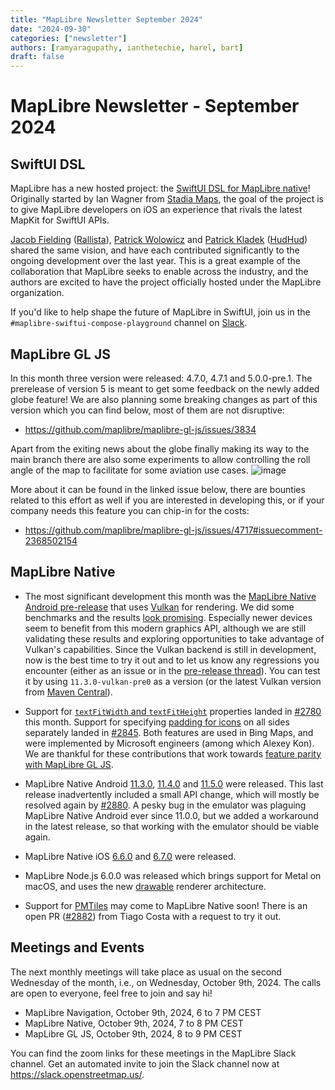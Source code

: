 ```yaml
---
title: "MapLibre Newsletter September 2024"
date: "2024-09-30"
categories: ["newsletter"]
authors: [ramyaragupathy, ianthetechie, harel, bart]
draft: false
---
```


# MapLibre Newsletter - September 2024

## SwiftUI DSL

MapLibre has a new hosted project: the [SwiftUI DSL for MapLibre native](https://github.com/maplibre/swiftui-dsl)! Originally started by Ian Wagner from [Stadia Maps](https://stadiamaps.com/), the goal of the project is to give MapLibre developers on iOS an experience that rivals the latest MapKit for SwiftUI APIs.

[Jacob Fielding](https://github.com/archdoog) ([Rallista](https://rallista.app/)), [Patrick Wolowicz](https://subzero.eu/) and [Patrick Kladek](https://github.com/Patrick-Kladek) ([HudHud](https://hudhud.sa/en)) shared the same vision, and have each contributed significantly to the ongoing development over the last year. This is a great example of the collaboration that MapLibre seeks to enable across the industry, and the authors are excited to have the project officially hosted under the MapLibre organization.

If you'd like to help shape the future of MapLibre in SwiftUI, join us in the `#maplibre-swiftui-compose-playground` channel on [Slack](https://slack.openstreetmap.us/).

## MapLibre GL JS


In this month three version were released: 4.7.0, 4.7.1 and 5.0.0-pre.1.
The prerelease of version 5 is meant to get some feedback on the newly added globe feature!
We are also planning some breaking changes as part of this version which you can find below, most of them are not disruptive:

- https://github.com/maplibre/maplibre-gl-js/issues/3834

Apart from the exiting news about the globe finally making its way to the main branch there are also some experiments to allow controlling the roll angle of the map to facilitate for some aviation use cases.
![image](https://github.com/user-attachments/assets/0a0771e6-11d9-40b4-9c49-409733b420dc)

More about it can be found in the linked issue below, there are bounties related to this effort as well if you are interested in developing this, or if your company needs this feature you can chip-in for the costs:

- https://github.com/maplibre/maplibre-gl-js/issues/4717#issuecomment-2368502154

## MapLibre Native

- The most significant development this month was the [MapLibre Native Android pre-release](https://github.com/maplibre/maplibre-native/releases/tag/android-v11.3.0-vulkan-pre0) that uses [Vulkan](https://www.vulkan.org/) for rendering. We did some benchmarks and the results [look promising](https://github.com/maplibre/maplibre-native/issues/2787#issuecomment-2368938676). Especially newer devices seem to benefit from this modern graphics API, although we are still validating these results and exploring opportunities to take advantage of Vulkan's capabilities. Since the Vulkan backend is still in development, now is the best time to try it out and to let us know any regressions you encounter (either as an issue or in the [pre-release thread](https://github.com/maplibre/maplibre-native/issues/2787)). You can test it by using `11.3.0-vulkan-pre0` as a version (or the latest Vulkan version from [Maven Central](https://central.sonatype.com/artifact/org.maplibre.gl/android-sdk/versions)).

- Support for [`textFitWidth` and `textFitHeight`](https://maplibre.org/maplibre-style-spec/sprite/#text-fit-properties) properties landed in [#2780](https://github.com/maplibre/maplibre-native/pull/2780) this month. Support for specifying [padding for icons](https://maplibre.org/maplibre-style-spec/types/#padding) on all sides separately landed in [#2845](https://github.com/maplibre/maplibre-native/pull/2845). Both features are used in Bing Maps, and were implemented by Microsoft engineers (among which Alexey Kon). We are thankful for these contributions that work towards [feature parity with MapLibre GL JS](https://github.com/maplibre/maplibre-native/issues?q=is%3Aissue+is%3Aopen+label%3Ajs-parity).

- MapLibre Native Android [11.3.0](https://github.com/maplibre/maplibre-native/releases/tag/android-v11.3.0), [11.4.0](https://github.com/maplibre/maplibre-native/releases/tag/android-v11.4.0) and [11.5.0](https://github.com/maplibre/maplibre-native/releases/tag/android-v11.5.0) were released. This last release inadvertently included a small API change, which will mostly be resolved again by [#2880](https://github.com/maplibre/maplibre-native/pull/2880#pullrequestreview-2336900203). A pesky bug in the emulator was plaguing MapLibre Native Android ever since 11.0.0, but we added a workaround in the latest release, so that working with the emulator should be viable again.

- MapLibre Native iOS [6.6.0](https://github.com/maplibre/maplibre-native/releases/tag/ios-v6.6.0) and [6.7.0](https://github.com/maplibre/maplibre-native/releases/tag/ios-v6.7.0) were released.

- MapLibre Node.js 6.0.0 was released which brings support for Metal on macOS, and uses the new [drawable](https://github.com/maplibre/maplibre-native/blob/main/design-proposals/2022-10-27-rendering-modularization.md) renderer architecture.

- Support for [PMTiles](https://github.com/protomaps/PMTiles) may come to MapLibre Native soon! There is an open PR ([#2882](https://github.com/maplibre/maplibre-native/pull/2882)) from Tiago Costa with a request to try it out.

## Meetings and Events

The next monthly meetings will take place as usual on the second Wednesday of the month, i.e., on Wednesday, October 9th, 2024. The calls are open to everyone, feel free to join and say hi!

- MapLibre Navigation, October 9th, 2024, 6 to 7 PM CEST
- MapLibre Native, October 9th, 2024, 7 to 8 PM CEST
- MapLibre GL JS, October 9th, 2024, 8 to 9 PM CEST

You can find the zoom links for these meetings in the MapLibre Slack channel. Get an automated invite to join the Slack channel now at https://slack.openstreetmap.us/.
